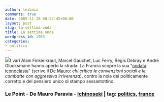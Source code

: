 ```yaml
---
author: leibniz
comments: true
date: 2005-11-28 08:22:45+00:00
layout: post
slug: la-settima-onda
title: La settima onda
wordpress_id: 1903
categories:
- politica
---
```


![](http://www.ichinoseki.ac.jp/satok/JICA/wave.gif)I vari Alain Finkielkraut, Marcel Gauchet, Luc Ferry, Régis Debray e André Glucksmann hanno aperto la strada. La Francia scopre la sua "[ondata iconoclasta](http://www.lepoint.fr/france/document.html?did=171015)" (scrive il [De Mauro](http://www.demauroparavia.it/51429): _chi critica le convenzioni sociali e le combatte con aggressiva irriverenza_), contro la noia del politicamente corretto e del pensiero unico di stampo sessantottino.

### Le Point - De Mauro Paravia - [Ichinoseki](http://www.ichinoseki.ac.jp/satok/JICA/wave.gif) | tag: [politics](http://www.technorati.com/tags/politics), [france](http://www.technorati.com/tags/france)
